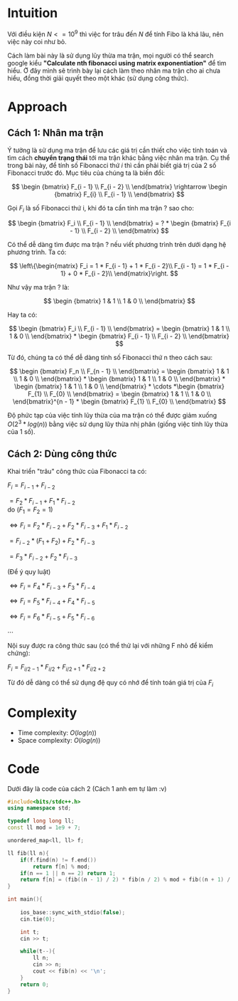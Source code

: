 # Intuition
<!-- First thoughts on how to solve this problem -->
Với điều kiện $N <= 10^9$ thì việc for trâu đến $N$ để tính Fibo là khá lâu, nên việc này coi như bỏ.

Cách làm bài này là sử dụng lũy thừa ma trận, mọi người có thể search google kiểu **"Calculate nth fibonacci using matrix exponentiation"** để tìm hiểu. Ở đây mình sẽ trình bày lại cách làm theo nhân ma trận cho ai chưa hiểu, đồng thời giải quyết theo một khác (sử dụng công thức).
# Approach
<!-- Approach to solve the problem -->
## Cách 1: Nhân ma trận
Ý tưởng là sử dụng ma trận để lưu các giá trị cần thiết cho việc tính toán và tìm cách **chuyển trạng thái** tới ma trận khác bằng việc nhân ma trận. Cụ thể trong bài này, để tính số Fibonacci thứ $i$ thì cần phải biết giá trị của 2 số Fibonacci trước đó. Mục tiêu của chúng ta là biến đổi: 

$$
\begin {bmatrix} 
F_{i - 1} \\
F_{i - 2} \\
\end{bmatrix}
\rightarrow  \begin {bmatrix}
F_{i} \\
F_{i - 1} \\
\end{bmatrix}
$$

Gọi $F_i$ là số Fibonacci thứ i, khi đó ta cần tính ma trận $?$ sao cho: 

$$
\begin {bmatrix} 
F_i \\
F_{i - 1} \\
\end{bmatrix}
= ? * \begin {bmatrix}
F_{i - 1} \\
F_{i - 2} \\
\end{bmatrix}
$$  

Có thể dễ dàng tìm được ma trận $?$ nếu viết phương trình trên dưới dạng hệ phương trình. Ta có:

$$
\left\{\begin{matrix}
F_i = 1 * F_{i - 1} + 1 * F_{i - 2}\\ 
F_{i - 1} = 1 * F_{i - 1} + 0 * F_{i - 2}\\
\end{matrix}\right.
$$

Như vậy ma trận $?$ là: 

$$
\begin {bmatrix} 
1 & 1 \\
1 & 0 \\
\end{bmatrix}
$$

Hay ta có:

$$
\begin {bmatrix} 
F_i \\
F_{i - 1} \\
\end{bmatrix}
= \begin {bmatrix} 
1 & 1 \\
1 & 0 \\
\end{bmatrix} * \begin {bmatrix}
F_{i - 1} \\
F_{i - 2} \\
\end{bmatrix}
$$  

Từ đó, chúng ta có thể dễ dàng tính số Fibonacci thứ n theo cách sau:

$$
\begin {bmatrix} 
F_n \\
F_{n - 1} \\
\end{bmatrix}
= \begin {bmatrix} 
1 & 1 \\
1 & 0 \\
\end{bmatrix} 
* 
\begin {bmatrix} 
1 & 1 \\
1 & 0 \\
\end{bmatrix}
* 
\begin {bmatrix} 
1 & 1 \\
1 & 0 \\
\end{bmatrix}
* 
\cdots
*\begin {bmatrix}
F_{1} \\
F_{0} \\
\end{bmatrix} 
= \begin {bmatrix} 
1 & 1 \\
1 & 0 \\
\end{bmatrix}^{n - 1} 
*
\begin {bmatrix}
F_{1} \\
F_{0} \\
\end{bmatrix} 
$$

Độ phức tạp của việc tính lũy thừa của ma trận có thể được giảm xuống $O(2^3*log(n))$ bằng việc sử dụng lũy thừa nhị phân (giống việc tính lũy thừa của 1 số).

## Cách 2: Dùng công thức

Khai triển "trâu" công thức của Fibonacci ta có:

$F_i = F_{i - 1} + F_{i - 2}$

$= F_2 * F_{i - 1} + F_1 * F_{i - 2}$  
do $(F_1 = F_2 = 1)$

$\Leftrightarrow F_i = F_2 * F_{i - 2} + F_2 * F_{i - 3} + F_1 * F_{i - 2}$

$= F_{i - 2} * (F_1 + F_2) + F_2 * F_{i - 3}$ 

$=F_3 * F_{i - 2} + F_2 * F_{i - 3}$

(Để ý quy luật)

$\Leftrightarrow F_i =F_4 * F_{i - 3} + F_3 * F_{i - 4}$

$\Leftrightarrow F_i =F_5 * F_{i - 4} + F_4 * F_{i - 5}$

$\Leftrightarrow F_i =F_6 * F_{i - 5} + F_5 * F_{i - 6}$

$\cdots$

Nội suy được ra công thức sau (có thể thử lại với những F nhỏ để kiểm chứng):

$F_i = F_{i / 2 - 1} * F_{i / 2} + F_{i / 2 + 1} * F_{i / 2 + 2}$

Từ đó dễ dàng có thể sử dụng đệ quy có nhớ để tính toán giá trị của $F_i$

# Complexity
- Time complexity: $O(log(n))$
- Space complexity: $O(log(n))$

# Code
Dưới đây là code của cách 2 (Cách 1 anh em tự làm :v)
```c++
#include<bits/stdc++.h>
using namespace std;

typedef long long ll;
const ll mod = 1e9 + 7;

unordered_map<ll, ll> f;

ll fib(ll n){
	if(f.find(n) != f.end())
		return f[n] % mod;
	if(n == 1 || n == 2) return 1;
	return f[n] = (fib((n - 1) / 2) * fib(n / 2) % mod + fib((n + 1) / 2) * fib((n + 2) / 2) % mod) % mod; 	
}

int main(){
	
	ios_base::sync_with_stdio(false);
	cin.tie(0);

	int t;
	cin >> t;

	while(t--){
		ll n; 
		cin >> n;
		cout << fib(n) << '\n';
	}
	return 0;
}
```
